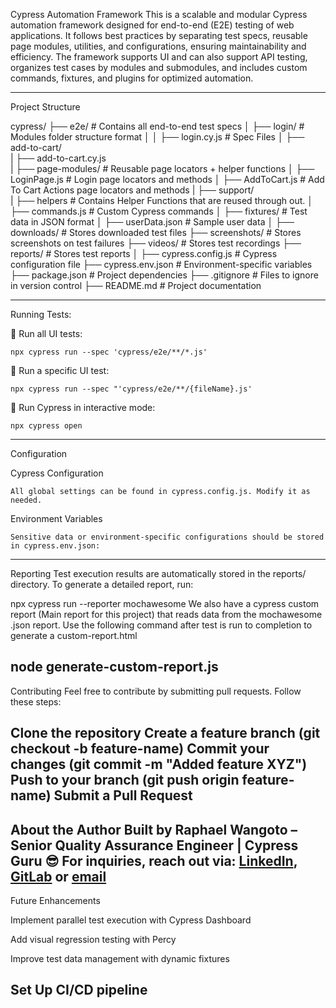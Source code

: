 Cypress Automation Framework
This is a scalable and modular Cypress automation framework designed for end-to-end (E2E) testing of web applications. It follows best practices by separating test specs, reusable page modules, utilities, and configurations, ensuring maintainability and efficiency.
The framework supports UI and can also support API testing, organizes test cases by modules and submodules, and includes custom commands, fixtures, and plugins for optimized automation.

--------
Project Structure

cypress/
├── e2e/                            # Contains all end-to-end test specs
│   ├── login/                      # Modules folder structure format
│   │   ├── login.cy.js             # Spec Files
│   ├── add-to-cart/  
|        ├── add-to-cart.cy.js             
|
├── page-modules/                  # Reusable page locators + helper functions
│   ├── LoginPage.js               # Login page locators and methods
│   ├── AddToCart.js               # Add To Cart Actions page locators and methods
|
├── support/  
|   ├── helpers                    # Contains Helper Functions that are reused through out.
│   ├── commands.js                # Custom Cypress commands
│
├── fixtures/                      # Test data in JSON format
│   ├── userData.json              # Sample user data
│
├── downloads/                     # Stores downloaded test files
├── screenshots/                   # Stores screenshots on test failures
├── videos/                        # Stores test recordings
├── reports/                       # Stores test reports
│
├── cypress.config.js              # Cypress configuration file
├── cypress.env.json               # Environment-specific variables
├── package.json                   # Project dependencies
├── .gitignore                     # Files to ignore in version control
├── README.md                      # Project documentation

---------
Running Tests:

🔹 Run all UI tests:

    npx cypress run --spec 'cypress/e2e/**/*.js'

🔹 Run a specific UI test:

    npx cypress run --spec "'cypress/e2e/**/{fileName}.js'

🔹 Run Cypress in interactive mode:

    npx cypress open

--------
Configuration

Cypress Configuration

    All global settings can be found in cypress.config.js. Modify it as needed.

Environment Variables

    Sensitive data or environment-specific configurations should be stored in cypress.env.json:
-------

Reporting
Test execution results are automatically stored in the reports/ directory.
To generate a detailed report, run:

npx cypress run --reporter mochawesome
We also have a cypress custom report (Main report for this project) that reads data from the mochawesome .json report. Use the following command after test is run to completion to generate a custom-report.html

node generate-custom-report.js
-------

Contributing
Feel free to contribute by submitting pull requests. Follow these steps:

Clone the repository
Create a feature branch (git checkout -b feature-name)
Commit your changes (git commit -m "Added feature XYZ")
Push to your branch (git push origin feature-name)
Submit a Pull Request 
-------

About the Author
Built by Raphael Wangoto – Senior Quality Assurance Engineer | Cypress Guru 😎
For inquiries, reach out via: 
[LinkedIn](https://www.linkedin.com/in/raphael-wangoto-qaconsultant6416b8143), 
[GitLab](https://github.com/RalphWangoto) or 
[email](wangotoraphael@gmail.com)
--------

Future Enhancements


 Implement parallel test execution with Cypress Dashboard

 Add visual regression testing with Percy

 Improve test data management with dynamic fixtures

 Set Up CI/CD pipeline
-------

